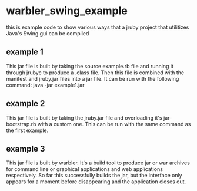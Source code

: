 # warbler_swing_example
this is example code to show various ways that a jruby project that utilitizes Java's Swing gui can be compiled


## example 1
This jar file is built by taking the source example.rb file and running it through jrubyc to produce a .class file.  Then this file is combined with the manifest and jruby.jar files into a jar file.  It can be run with the following command: java -jar example1.jar

## example 2
This jar file is built by taking the jruby.jar file and overloading it's jar-bootstrap.rb with a custom one.  This can be run with the same command as the first example.

## example 3
This jar file is built by warbler.  It's a build tool to produce jar or war archives for command line or graphical applications and web applications respectively.  So far this successfully builds the jar, but the interface only appears for a moment before disappearing and the application closes out.
